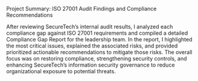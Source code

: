 Project Summary: ISO 27001 Audit Findings and Compliance Recommendations



After reviewing SecureTech’s internal audit results, I analyzed each compliance gap against ISO
27001 requirements and compiled a detailed Compliance Gap Report for the leadership team.
In the report, I highlighted the most critical issues, explained the associated risks, and provided
prioritized actionable recommendations to mitigate those risks. The overall focus was on
restoring compliance, strengthening security controls, and enhancing SecureTech’s information
security governance to reduce organizational exposure to potential threats.
